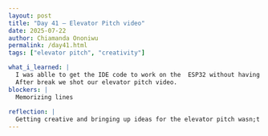 ```yaml
---
layout: post
title: "Day 41 – Elevator Pitch video"
date: 2025-07-22
author: Chiamanda Ononiwu
permalink: /day41.html
tags: ["elevator pitch", "creativity"]

what_i_learned: |
  I was ablle to get the IDE code to work on the  ESP32 without having a physical connection with the computer. It turns out it was due to the way we connected the battery to the ESP32. Once we got it working. It did well. We were also ablr to cut out holes in our container for our sensors to get readings from.
  After break we shot our elevator pitch video.
blockers: |
  Memorizing lines
  
reflection: |
  Getting creative and bringing up ideas for the elevator pitch wasn;t the easiest for me. I'm very thankful to my teammates as they have such creative minds. It also turns out I'm not as good as memorizing as I thought. My clips took the longest to film casue I kept messing up my lines. But at the end we were able to finish the whole thing and think its gonna come out great.
---
```

